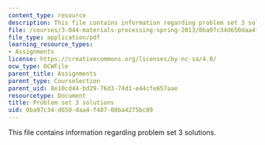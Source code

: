 ```yaml
---
content_type: resource
description: This file contains information regarding problem set 3 solutions.
file: /courses/3-044-materials-processing-spring-2013/0ba97c34d650daa4f48708ba4275bc89_MIT3_044S13_pset3solns.pdf
file_type: application/pdf
learning_resource_types:
- Assignments
license: https://creativecommons.org/licenses/by-nc-sa/4.0/
ocw_type: OCWFile
parent_title: Assignments
parent_type: CourseSection
parent_uid: 8e10cd44-bd29-76d3-74d1-e44cfe657aae
resourcetype: Document
title: Problem set 3 solutions
uid: 0ba97c34-d650-daa4-f487-08ba4275bc89
---
```

This file contains information regarding problem set 3 solutions.
